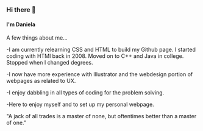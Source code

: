 ### Hi there 👋
#### I'm Daniela

A few things about me...

-I am currently relearning CSS and HTML to build my Github page. I started coding with HTMl back in 2008. Moved on to C++ and Java in college. Stopped when I changed degrees.

-I now have more experience with Illustrator and the webdesign portion of webpages as related to UX. 

-I enjoy dabbling in all types of coding for the problem solving.  

-Here to enjoy myself and to set up my personal webpage.

"A jack of all trades is a master of none, but oftentimes better than a master of one."


